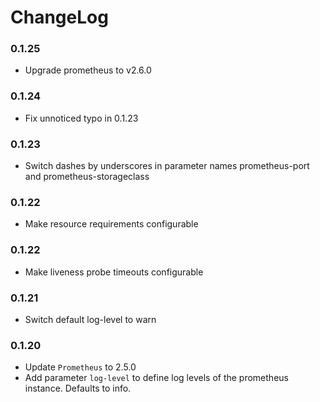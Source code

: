# ChangeLog

### 0.1.25
- Upgrade prometheus to v2.6.0

### 0.1.24
- Fix unnoticed typo in 0.1.23

### 0.1.23
- Switch dashes by underscores in parameter names prometheus-port and prometheus-storageclass 

### 0.1.22
- Make resource requirements configurable

### 0.1.22
- Make liveness probe timeouts configurable

### 0.1.21
- Switch default log-level to warn

### 0.1.20
- Update `Prometheus` to 2.5.0
- Add parameter `log-level` to define log levels of the prometheus instance. Defaults to info.
